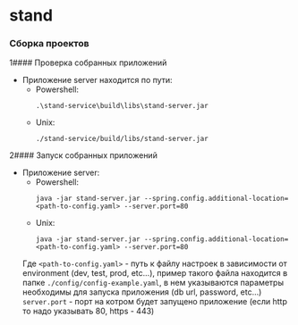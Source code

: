 # stand

### Сборка проектов
1#### Проверка собранных приложений
   * Приложение server находится по пути:
      * Powershell:
         ```
         .\stand-service\build\libs\stand-server.jar
         ```
      * Unix:
         ```
         ./stand-service/build/libs/stand-server.jar
         ```

2#### Запуск собранных приложений
* Приложение server:
   * Powershell:
      ```
      java -jar stand-server.jar --spring.config.additional-location=<path-to-config.yaml> --server.port=80
      ```
   * Unix:
      ```
      java -jar stand-server.jar --spring.config.additional-location=<path-to-config.yaml> --server.port=80
      ```
   Где ```<path-to-config.yaml>``` - путь к файлу настроек в зависимости от environment (dev, test, prod, etc...),
пример такого файла находится в папке ```./config/config-example.yaml```, 
в нем указываются параметры необходимы для запуска приложения (db url, password, etc...)
  ```server.port``` - порт на котром будет запущено приложение (если http то надо указывать 80, https - 443)